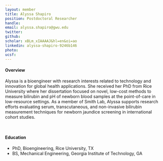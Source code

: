 ```yaml
---
layout: member
title: Alyssa Shapiro
position: Postdoctoral Researcher
handle: 
email: alyssa.shapiro@gwu.edu
twitter:
github:
scholar: xBLm_xIAAAAJ&hl=en&oi=ao
linkedin: alyssa-shapiro-9246b146
photo: 
ucsf: 
---
```


<section class="container">
<div class="col-lg-8 col-md-8 col-sm-12 col-xs-12 col-lg-2-offset col-md-offset-2">
<h4>Overview</h4>
<p>Alyssa is a bioengineer with research interests related to technology and innovation for global 
  health applications. She received her PhD from Rice University where her dissertation focused on
  novel, low-cost methods to measure bilirubin and pH of newborn blood samples at the point-of-care
  in low-resource settings. As a member of Smith Lab, Alyssa supports research efforts evaluating
  serum, transcutaneous, and non-invasive bilirubin measurement techniques for newborn jaundice
  screening in international cohort studies. 
</p>
<div class="bx space4">&nbsp;
</div>
<h4>Education</h4>
<ul>
<li>PhD, Bioengineering, Rice University, TX</li>
<li>BS, Mechanical Engineering, Georgia Institute of Technology, GA</li>
</ul>
</div>
</section>
